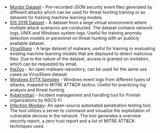 * [Mordor Dataset](https://mordordatasets.com/introduction.html) - Pre-recorded JSON security event files generated by different attacks which can be used for threat hunting training or as datasets for training machine learning models.
* [IDS 2018 Dataset](https://www.unb.ca/cic/datasets/ids-2018.html) - A dataset from a large virtual environment where multiple attack scenarios are conducted. The dataset contains network logs, UNIX and Windows system logs. Useful for training anomaly detection models or personnel on threat hunting with an publicly available dataset.
* [VirusShare](https://virusshare.com/) - A large dataset of malware, useful for training or evaluating existing machine learning models that are deployed to detect malicious files. Due to the nature of the dataset, access is granted on invitation, which can be requested by email.
* [theZoo](https://github.com/ytisf/theZoo) - An open malware repository, can be used for the same use cases as VirusShare dataset.
* [Windows EVTX Samples](https://github.com/sbousseaden/EVTX-ATTACK-SAMPLES) - Windows event logs from different types of attacks, mapped to MITRE ATT&CK tactics. Useful for practicing log analysis and threat hunting.
* [Kybermittari](https://www.kyberturvallisuuskeskus.fi/fi/palvelumme/tilannekuva-ja-verkostojohtaminen/kybermittari) - Incident management and handling tool for Finnish organizations by NSCS-FI
* [Infection Monkey](https://github.com/guardicore/monkey)- An open-source automated penetration testing tool. The tool utilizes a server to command and visualize the exploitation of vulnerable devices in the network. The tool generates a overview security report, a zero trust report and a list of MITRE ATT&CK techniques used. 
